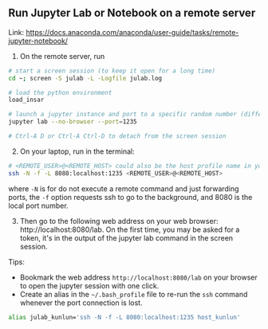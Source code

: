 ## Run Jupyter Lab or Notebook on a remote server

Link: https://docs.anaconda.com/anaconda/user-guide/tasks/remote-jupyter-notebook/

1. On the remote server, run

```bash
# start a screen session (to keep it open for a long time)
cd ~; screen -S julab -L -Logfile julab.log

# load the python environment
load_insar

# launch a jupyter instance and port to a specific random number (different for each user)
jupyter lab --no-browser --port=1235

# Ctrl-A D or Ctrl-A Ctrl-D to detach from the screen session
```

2. On your laptop, run in the terminal:

```bash
# <REMOTE_USER>@<REMOTE_HOST> could also be the host profile name in your ~/.ssh/config file
ssh -N -f -L 8080:localhost:1235 <REMOTE_USER>@<REMOTE_HOST>
```

where `-N` is for do not execute a remote command and just forwarding ports, the `-f` option requests ssh to go to the background, and 8080 is the local port number. 

3. Then go to the following web address on your web browser: http://localhost:8080/lab. On the first time, you may be asked for a token, it's in the output of the jupyter lab command in the screen session.

Tips:

+ Bookmark the web address `http://localhost:8080/lab` on your browser to open the jupyter session with one click.
+ Create an alias in the `~/.bash_profile` file to re-run the `ssh` command whenever the port connection is lost.

```bash
alias julab_kunlun='ssh -N -f -L 8080:localhost:1235 host_kunlun'
```
